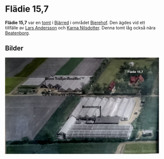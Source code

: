# Flädie 15,7

**Flädie 15,7** var en [tomt](tomt) i [Bjärred](Bjärred) i området [Bjerehof](Bjerehof). Den ägdes vid ett tillfälle av [Lars Andersson](Lars%20Andersson) och [Karna Nilsdotter](Karna%20Nilsdotter). Denna tomt låg också nära [Beatenborg](Beatenborg).

## Bilder

![beatenborg_001](images/beatenborg_001.jpg)
